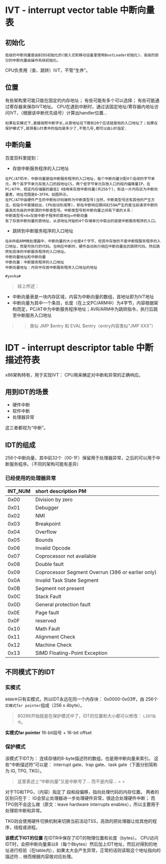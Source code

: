 
# IVT - interrupt vector table 中断向量表

## 初始化
`低级的中断向量是由BIOS初始化的(嵌入式和移动设备里使用BootLoader初始化)，高级的部分的中断向量由操作系统初始化。`

CPU负责用（查、跳转）IVT，不管“生养”。

## 位置
有些架构里可能只能在固定的内存地址； 有些可能有多个可以选择； 有些可能通过寄存器来保存IVT地址。
CPU在遇到中断时，通过该固定地址/寄存器内地址访问IVT，（根据该中断优先级号）计算出handler位置...

`如果在实模式下,直接按照中断字长,从首地址往下数到20个应该就是他的入口地址了；如果在保护模式下,就得看idt表中的指向是多少了,不管几号,都可以由idt指定.`

## 中断向量

百度百科里提到：
* 存放中断服务程序的入口地址
```
在PC/AT机中，中断向量是指中断服务程序的入口地址，每个中断向量分配4个连续的字节单元，两个高字节单元存放入口的段地址CS，两个低字节单元存放入口的段内偏移量IP。在PC/AT中，规定内存储器的最低1 KB用来存放中断向量(共256个)，称这一片内存区为中断向量表，地址范围是0~3FFH，如图所示。
在PC/AT中由硬件产生的中断标识码被称为中断类型号(当然，中断类型号还有其他的产生方法，如指令中直接给出、CPU自动形成等)，即在中断响应期间8259A产生的是当前请求中断的最高优先级的中断源的中断类型号。中断类型号和中断向量之间有下面的关系：
中断类型号×4=存放中断子程序的首地址=中断向量
有了存放中断向量的首地址，从该地址开始的4个存储单元中取出的就是中断服务程序的入口。
```
* 跳转到中断服务程序的入口地址
```
在AVR或ARM微处理器中，中断向量的大小也是4个字节，但其中存放的不是中断程服务程序的入口地址，而是可执行的代码。当响应中断时，硬件自动执行相应中断向量处的跳转代码，然后跳转到具体的中断服务程序的入口地址。
中断向量地址和中断向量
中断向量：中断服务程序的入口地址
中断向量地址：内存中存放中断服务程序入口地址的地址
```

`#yonka#`
> 综上所述： 
* 中断向量表是一块内存区域，内容为中断向量的数组，首地址即为IVT地址
* 中断向量为其中一个条目，长度（在上文PC/ARM中）为4字节，内容根据架构而定，PC/AT中为中断服务程序地址；AVR/ARM中为跳转指令，执行后跳至中断服务入口地址
>> 类似 JMP $entry 和 EVAL $entry（entry内容类似"JMP XXX"）


# IDT - interrupt descriptor table 中断描述符表
x86架构特有，用于实现IVT： CPU用来确定对中断和异常的正确响应。

## 用到IDT的场景
* 硬件中断
* 软件中断
* 处理器异常

这三者都视为“中断”。

## IDT的组成
256个中断向量，其中前32个（00-1F）保留用于处理器异常，之后的可以用于中断服务程序。（不同的架构可能有差异）

### 已经使用的处理器异常
| INT_NUM | short description PM |
| :--- | :--- |
| 0x00	| Division by zero	|
| 0x01	| Debugger	|
| 0x02	| NMI	|
| 0x03	| Breakpoint	|
| 0x04	| Overflow	|
| 0x05	| Bounds	|
| 0x06	| Invalid Opcode	|
| 0x07	| Coprocessor not available	|
| 0x08	| Double fault	|
| 0x09	| Coprocessor Segment Overrun (386 or earlier only)	|
| 0x0A	| Invalid Task State Segment	|
| 0x0B	| Segment not present	|
| 0x0C	| Stack Fault	|
| 0x0D	| General protection fault	|
| 0x0E	| Page fault	|
| 0x0F	| reserved	|
| 0x10	| Math Fault	|
| 0x11	| Alignment Check	|
| 0x12	| Machine Check	|
| 0x13	| SIMD Floating-Point Exception	|

## 不同模式下的IDT

### 实模式
`8086中`只有实模式，所以IDT永远在同一个内存块： 0x0000-0x03ff，由 256个`实模式far pointer`组成（256 x 4byte）。
> 80286开始就是在保护模式中了，IDT的位置和大小都可以修改： `LIDT指令`。

**实模式far pointer**
16-bit段号 + 16-bit offset

### 保护模式
该模式下IDT为： 连续存储的8-byte描述符的数组，也是用中断向量来索引。 这些“中断描述符”可以是： interrupt gate、trap gate、task gate（下面分别简称为 IG, TPG, TKG）。
> 这里表述上“中断向量”又是中断号了... 而不是内容... = =

对于TG和TPG，（内容）指定了 段和段偏移，指向处理代码的内存位置。 两者的区别只在于： IG会禁止处理器进一步处理硬件异常，很适合处理硬件中断； 而TPG则不会这么做（原文：leave hardware interrupts enables），所以主要用于处理软中断和异常。

TKG则会使用硬件切换机制来切换当前活动TSS，高效的把处理器让给其他的程序，线程或进程。

**该模式下IGT的位置**
在IDTR中保存了IDT的物理位置和长度（bytes）。 CPU访问IDT时，会把中断向量乘以8（每个8bytes）然后加上IDT地址，然后对得到的地址进行校验（在table内），如果太大会产生异常，正常的话则读取这个地址指向的描述符... 继而根据内容做对应处理。
